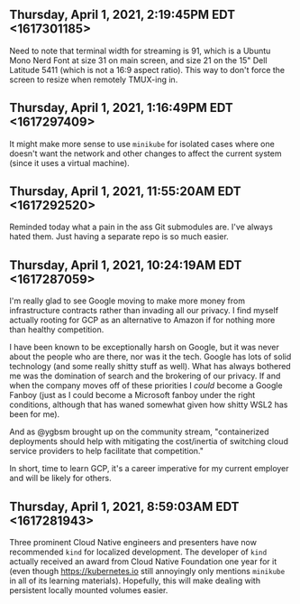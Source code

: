 ## Thursday, April 1, 2021, 2:19:45PM EDT <1617301185>

Need to note that terminal width for streaming is 91, which is a Ubuntu
Mono Nerd Font at size 31 on main screen, and size 21 on the 15"
Dell Latitude 5411 (which is not a 16:9 aspect ratio). This way to don't
force the screen to resize when remotely TMUX-ing in.

## Thursday, April 1, 2021, 1:16:49PM EDT <1617297409>

It might make more sense to use `minikube` for isolated cases where one
doesn't want the network and other changes to affect the current system
(since it uses a virtual machine).

## Thursday, April 1, 2021, 11:55:20AM EDT <1617292520>

Reminded today what a pain in the ass Git submodules are. I've always
hated them. Just having a separate repo is so much easier.

## Thursday, April 1, 2021, 10:24:19AM EDT <1617287059>

I'm really glad to see Google moving to make more money from
infrastructure contracts rather than invading all our privacy. I find
myself actually rooting for GCP as an alternative to Amazon if for
nothing more than healthy competition.

I have been known to be exceptionally harsh on Google, but it was never
about the people who are there, nor was it the tech. Google has lots of
solid technology (and some really shitty stuff as well). What has always
bothered me was the domination of search and the brokering of our
privacy. If and when the company moves off of these priorities I *could*
become a Google Fanboy (just as I could become a Microsoft fanboy under
the right conditions, although that has waned somewhat given how shitty
WSL2 has been for me).

And as @ygbsm brought up on the community stream, "containerized
deployments should help with mitigating the cost/inertia of switching
cloud service providers to help facilitate that competition."

In short, time to learn GCP, it's a career imperative for my current
employer and will be likely for others.

## Thursday, April 1, 2021, 8:59:03AM EDT <1617281943>

Three prominent Cloud Native engineers and presenters have now
recommended `kind` for localized development. The developer of `kind`
actually received an award from Cloud Native Foundation one year for it
(even though <https://kubernetes.io> still annoyingly only mentions
`minikube` in all of its learning materials). Hopefully, this will make
dealing with persistent locally mounted volumes easier.

